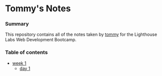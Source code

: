 # Tommy's Notes

### Summary

This repository contains all of the notes taken by [tommy](https://github.com/Tome94) for the Lighthouse Labs Web Development Bootcamp.

### Table of contents
* [week 1](/Week_1)
  * [day 1](/Day_1)